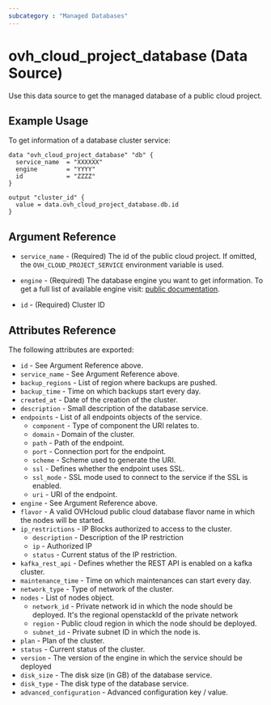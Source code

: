 ```yaml
---
subcategory : "Managed Databases"
---
```


# ovh_cloud_project_database (Data Source)

Use this data source to get the managed database of a public cloud project.

## Example Usage

To get information of a database cluster service:

```hcl
data "ovh_cloud_project_database" "db" {
  service_name  = "XXXXXX"
  engine        = "YYYY"
  id            = "ZZZZ"
}

output "cluster_id" {
  value = data.ovh_cloud_project_database.db.id
}
```

## Argument Reference


* `service_name` - (Required) The id of the public cloud project. If omitted,
  the `OVH_CLOUD_PROJECT_SERVICE` environment variable is used.

* `engine` - (Required) The database engine you want to get information. To get a full list of available engine visit:
[public documentation](https://docs.ovh.com/gb/en/publiccloud/databases).

* `id` - (Required) Cluster ID


## Attributes Reference


The following attributes are exported:

* `id` - See Argument Reference above.
* `service_name` - See Argument Reference above.
* `backup_regions` - List of region where backups are pushed.
* `backup_time` - Time on which backups start every day.
* `created_at` - Date of the creation of the cluster.
* `description` - Small description of the database service.
* `endpoints` - List of all endpoints objects of the service.
  * `component` - Type of component the URI relates to.
  * `domain` - Domain of the cluster.
  * `path` - Path of the endpoint.
  * `port` - Connection port for the endpoint.
  * `scheme` - Scheme used to generate the URI.
  * `ssl` - Defines whether the endpoint uses SSL.
  * `ssl_mode` - SSL mode used to connect to the service if the SSL is enabled.
  * `uri` - URI of the endpoint.
* `engine` - See Argument Reference above.
* `flavor` - A valid OVHcloud public cloud database flavor name in which the nodes will be started.
* `ip_restrictions` - IP Blocks authorized to access to the cluster.
  * `description` - Description of the IP restriction
  * `ip` - Authorized IP
  * `status` - Current status of the IP restriction.
* `kafka_rest_api` - Defines whether the REST API is enabled on a kafka cluster.
* `maintenance_time` - Time on which maintenances can start every day.
* `network_type` - Type of network of the cluster.
* `nodes` - List of nodes object.
  * `network_id` - Private network id in which the node should be deployed. It's the regional openstackId of the private network
  * `region` - Public cloud region in which the node should be deployed.
  * `subnet_id` -  Private subnet ID in which the node is.
* `plan` - Plan of the cluster.
* `status` - Current status of the cluster.
* `version` - The version of the engine in which the service should be deployed
* `disk_size` - The disk size (in GB) of the database service.
* `disk_type` -  The disk type of the database service.
* `advanced_configuration` -  Advanced configuration key / value.
